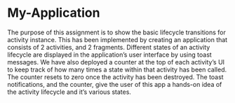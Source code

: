 # My-Application

The purpose of this assignment is to show the basic lifecycle transitions for activity instance. This has been implemented by creating an application that consists of 2 activities, and 2 fragments. Different states of an activity lifecycle are displayed in the application’s user interface by using toast messages. We have also deployed a counter at the top of each activity’s UI to keep track of how many times a state within that activity has been called. The counter resets to zero once the activity has been destroyed. The toast notifications, and the counter, give the user of this app a hands-on idea of the activity lifecycle and it’s various states.
